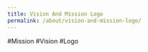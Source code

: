 ```yaml
---
title: Vision And Mission Logo
permalink: /about/vision-and-mission-logo/
---
```

#Mission
#Vision 
#Logo
